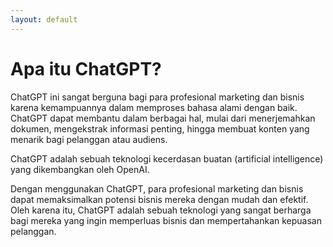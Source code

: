 ```yaml
---
layout: default
---
```


# Apa itu ChatGPT?
ChatGPT ini sangat berguna bagi para profesional marketing dan bisnis karena kemampuannya dalam memproses bahasa alami dengan baik. ChatGPT dapat membantu dalam berbagai hal, mulai dari menerjemahkan dokumen, mengekstrak informasi penting, hingga membuat konten yang menarik bagi pelanggan atau audiens.

ChatGPT adalah sebuah teknologi kecerdasan buatan (artificial intelligence) yang dikembangkan oleh OpenAI.

Dengan menggunakan ChatGPT, para profesional marketing dan bisnis dapat memaksimalkan potensi bisnis mereka dengan mudah dan efektif. Oleh karena itu, ChatGPT adalah sebuah teknologi yang sangat berharga bagi mereka yang ingin memperluas bisnis dan mempertahankan kepuasan pelanggan.